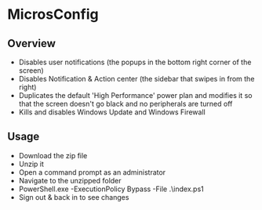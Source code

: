 # MicrosConfig

## Overview

* Disables user notifications (the popups in the bottom right corner of the screen)
* Disables Notification & Action center (the sidebar that swipes in from the right)
* Duplicates the default 'High Performance' power plan and modifies it so that the screen doesn't go black and no peripherals are turned off
* Kills and disables Windows Update and Windows Firewall

## Usage

* Download the zip file
* Unzip it
* Open a command prompt as an administrator
* Navigate to the unzipped folder
* PowerShell.exe -ExecutionPolicy Bypass -File .\index.ps1
* Sign out & back in to see changes